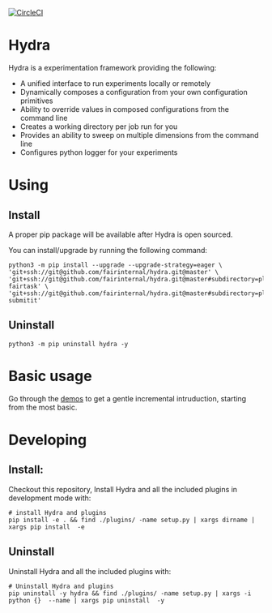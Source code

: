 [![CircleCI](https://circleci.com/gh/fairinternal/hydra.svg?style=svg&circle-token=af199cd2deca9e70e53776f9ded96284b10687e9)](https://circleci.com/gh/fairinternal/hydra)
# Hydra
Hydra is a experimentation framework providing the following:
 * A unified interface to run experiments locally or remotely
 * Dynamically composes a configuration from your own configuration primitives
 * Ability to override values in composed configurations from the command line
 * Creates a working directory per job run for you
 * Provides an ability to sweep on multiple dimensions from the command line
 * Configures python logger for your experiments

# Using
## Install
A proper pip package will be available after Hydra is open sourced.

You can install/upgrade by running the following command:
```
python3 -m pip install --upgrade --upgrade-strategy=eager \
'git+ssh://git@github.com/fairinternal/hydra.git@master' \
'git+ssh://git@github.com/fairinternal/hydra.git@master#subdirectory=plugins/hydra-fairtask' \
'git+ssh://git@github.com/fairinternal/hydra.git@master#subdirectory=plugins/hydra-submitit' 
```

## Uninstall
```
python3 -m pip uninstall hydra -y
```

# Basic usage
Go through the [demos](demos/README.md) to get a gentle incremental intruduction, starting from the most basic.


# Developing
## Install:
Checkout this repository, Install Hydra and all the included plugins in development mode with:
```
# install Hydra and plugins
pip install -e . && find ./plugins/ -name setup.py | xargs dirname | xargs pip install  -e 

```

## Uninstall 
Uninstall Hydra and all the included plugins with:
```
# Uninstall Hydra and plugins
pip uninstall -y hydra && find ./plugins/ -name setup.py | xargs -i python {}  --name | xargs pip uninstall  -y
```
